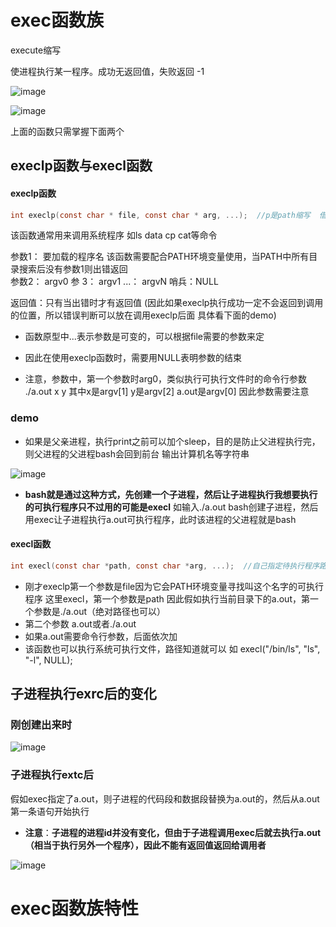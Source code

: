 

# exec函数族
 
execute缩写  

使进程执行某一程序。成功无返回值，失败返回 -1  

![image](https://user-images.githubusercontent.com/58176267/161289511-70291a76-f641-47b1-8dbb-56c95bfb010a.png)

![image](https://user-images.githubusercontent.com/58176267/161289683-f37c802e-9e3c-491b-9db9-9d8227fe4f3e.png)

上面的函数只需掌握下面两个    

## execlp函数与execl函数

#### execlp函数  

```c
int execlp(const char * file, const char * arg, ...);  //p是path缩写  借助 PATH 环境变量找寻待执行程序
```

该函数通常用来调用系统程序 如ls  data  cp cat等命令

参数1： 要加载的程序名   该函数需要配合PATH环境变量使用，当PATH中所有目录搜索后没有参数1则出错返回  
参数2： argv0
参 3： argv1
...： argvN
哨兵：NULL

返回值：只有当出错时才有返回值 (因此如果execlp执行成功一定不会返回到调用的位置，所以错误判断可以放在调用execlp后面 具体看下面的demo)

* 函数原型中...表示参数是可变的，可以根据file需要的参数来定  
* 因此在使用execlp函数时，需要用NULL表明参数的结束  

* 注意，参数中，第一个参数时arg0，类似执行可执行文件时的命令行参数 ./a.out x y  其中x是argv[1]  y是argv[2]   a.out是argv[0]  因此参数需要注意

### demo 

* 如果是父亲进程，执行print之前可以加个sleep，目的是防止父进程执行完，则父进程的父进程bash会回到前台  输出计算机名等字符串

![image](https://user-images.githubusercontent.com/58176267/161295383-3c36098a-fa5c-4c3a-bbdb-eb2f4f105a11.png)

* **bash就是通过这种方式，先创建一个子进程，然后让子进程执行我想要执行的可执行程序只不过用的可能是execl**  如输入./a.out   bash创建子进程，然后用exec让子进程执行a.out可执行程序，此时该进程的父进程就是bash  

#### execl函数  

```c
int execl(const char *path, const char *arg, ...);  //自己指定待执行程序路径
```

* 刚才execlp第一个参数是file因为它会PATH环境变量寻找叫这个名字的可执行程序  这里execl，第一个参数是path  因此假如执行当前目录下的a.out，第一个参数是./a.out（绝对路径也可以）  
* 第二个参数 a.out或者./a.out 
* 如果a.out需要命令行参数，后面依次加
* 该函数也可以执行系统可执行文件，路径知道就可以 如 execl("/bin/ls", "ls", "-l", NULL);


## 子进程执行exrc后的变化  

### 刚创建出来时  

![image](https://user-images.githubusercontent.com/58176267/161290229-49c6b6ab-06ec-450a-975c-b6ff78563e19.png)

### 子进程执行extc后  

假如exec指定了a.out，则子进程的代码段和数据段替换为a.out的，然后从a.out第一条语句开始执行  

* **注意**：**子进程的进程id并没有变化，但由于子进程调用exec后就去执行a.out（相当于执行另外一个程序），因此不能有返回值返回给调用者**

![image](https://user-images.githubusercontent.com/58176267/161290783-1954f124-37c1-4ca5-884a-3f0c964b384e.png)



# exec函数族特性  








